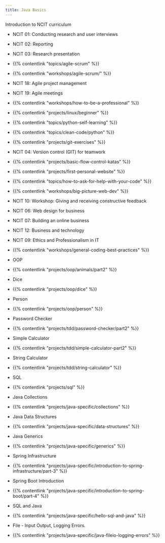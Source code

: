 ```yaml
---
title: Java Basics 
---
```


 Introduction to NCIT curriculum
- NCIT 01: Conducting research and user interviews
- NCIT 02: Reporting
- NCIT 03: Research presentation
- {{% contentlink "topics/agile-scrum" %}}
- {{% contentlink "workshops/agile-scrum/" %}}
- NCIT 18: Agile project management
- NCIT 19: Agile meetings
- {{% contentlink "workshops/how-to-be-a-professional" %}}
- {{% contentlink "projects/linux/beginner" %}}
- {{% contentlink "topics/python-self-learning" %}}
- {{% contentlink "topics/clean-code/python" %}}
- {{% contentlink "projects/git-exercises" %}}
- NCIT 04: Version control (GIT) for teamwork
- {{% contentlink "projects/basic-flow-control-katas" %}}
- {{% contentlink "projects/first-personal-website" %}}
- {{% contentlink "topics/how-to-ask-for-help-with-your-code" %}}
- {{% contentlink "workshops/big-picture-web-dev" %}}

- NCIT 10: Workshop: Giving and receiving constructive feedback
- NCIT 06: Web design for business
- NCIT 07: Building an online business
- NCIT 12: Business and technology
- NCIT 09: Ethics and Professionalism in IT
- {{% contentlink "workshops/general-coding-best-practices" %}}

- OOP 
- {{% contentlink "projects/oop/animals/part2" %}}
- Dice
- {{% contentlink "projects/oop/dice" %}}
- Person
- {{% contentlink "projects/oop/person" %}}
- Password Checker 
- {{% contentlink "projects/tdd/password-checker/part2" %}}
- Simple Calculator
- {{% contentlink "projects/tdd/simple-calculator-part2" %}}
- String Calculator
- {{% contentlink "projects/tdd/string-calculator" %}}
- SQL
- {{% contentlink "projects/sql" %}}



- Java Collections
- {{% contentlink "projects/java-specific/collections" %}}
- Java Data Structures
- {{% contentlink "projects/java-specific/data-structures" %}}
- Java Generics
- {{% contentlink "projects/java-specific/generics" %}}
- Spring Infrastructure 
- {{% contentlink "projects/java-specific/introduction-to-spring-infrastructure/part-3" %}}
- Spring Boot Introduction
- {{% contentlink "projects/java-specific/introduction-to-spring-boot/part-4" %}}
- SQL and Java
- {{% contentlink "projects/java-specific/hello-sql-and-java" %}}
- File - Input Output, Logging Errors.
- {{% contentlink "projects/java-specific/java-fileio-logging-errors" %}}
